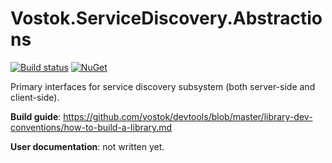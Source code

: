 # Vostok.ServiceDiscovery.Abstractions

[![Build status](https://ci.appveyor.com/api/projects/status/github/vostok/servicediscovery-abstractions?svg=true&branch=master)](https://ci.appveyor.com/project/vostok/servicediscovery-abstractions/branch/master)
[![NuGet](https://img.shields.io/nuget/v/Vostok.ServiceDiscovery.Abstractions.svg)](https://www.nuget.org/packages/Vostok.ServiceDiscovery.Abstractions)

Primary interfaces for service discovery subsystem (both server-side and client-side).


**Build guide**: https://github.com/vostok/devtools/blob/master/library-dev-conventions/how-to-build-a-library.md

**User documentation**: not written yet.